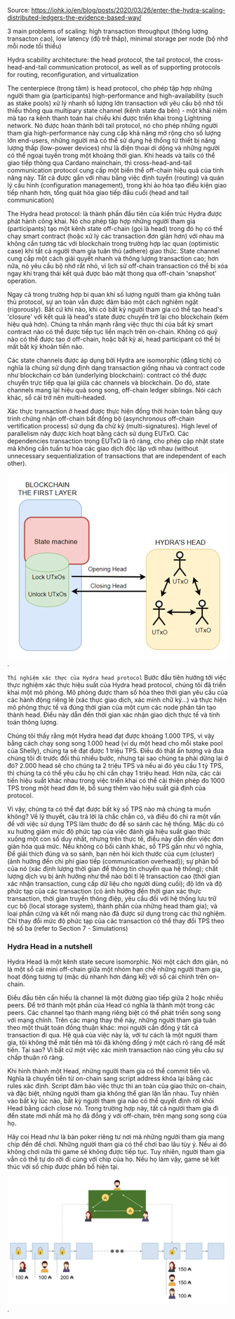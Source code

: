 Source: https://iohk.io/en/blog/posts/2020/03/26/enter-the-hydra-scaling-distributed-ledgers-the-evidence-based-way/

3 main problems of scaling: high transaction throughput (thông lượng transacton cao), low latency (độ trễ thấp), minimal storage per node (bộ nhớ mỗi node tối thiểu)

Hydra scability architecture: the head protocol, the tail protocol, the cross-head-and-tail communication protocol, as well as of supporting protocols for routing, reconfiguration, and virtualization

The centerpiece (trọng tâm) is head protocol, cho phép tập hợp những người tham gia (participants) high-performance and high-availability (such as stake pools) xử lý nhanh số lượng lớn transaction với yêu cầu bộ nhớ tối thiểu thông qua multipary state channel (kênh state đa bên) - một khái niệm mà tạo ra kênh thanh toán hai chiều khi được triển khai trong Lightning network. Nó được hoàn thành bởi tail protocol, nó cho phép những người tham gia high-performance này cung cấp khả năng mở rộng cho số lượng lớn end-users, những người mà có thể sử dụng hệ thống từ thiết bị năng lượng thấp (low-power devices) như là điện thoại di dộng và những người có thể ngoại tuyến trong một khoảng thời gian. Khi heads và tails có thể giao tiếp thông qua Cardano mainchain, thì cross-head-and-tail communication protocol cung cấp một biến thể off-chain hiệu quả của tính năng này. Tất cả được gắn với nhau bằng việc định tuyến (routing) và quản lý cấu hình (configuration management), trong khi ảo hóa tạo điều kiện giao tiếp nhanh hơn, tổng quát hóa giao tiếp đầu cuối (head and tail communication)

The Hydra head protocol: là thành phần đầu tiên của kiến trúc Hydra được phát hành công khai. Nó cho phép tập hợp những người tham gia (participants) tạo một kênh state off-chain (gọi là head) trong đó họ có thể chạy smart contract (hoặc xử lý các transaction đơn giản hơn) với nhau mà không cần tương tác với blockchain trong trường hợp lạc quan (optimistic case) khi tất cả người tham gia tuân thủ (adhere) giao thức. State channel cung cấp một cách giải quyết nhanh và thông lượng transaction cao; hơn nữa, nó yêu cầu bộ nhớ rất nhỏ, vì lịch sử off-chain transaction có thể bị xóa ngay khi trạng thái kết quả được bảo mật thong qua off-chain 'snapshot' operation.

Ngay cả trong trường hợp bi quan khi số lượng người tham gia không tuân thủ protocol, sự an toàn vẫn được đảm bảo một cách nghiêm ngặt (rigorously). Bất cứ khi nào, khi có bất kỳ người tham gia có thể tạo head's 'closure' với kết quả là head's state được chuyển trở lại cho blockchain (kém hiệu quả hơn). Chúng ta nhấn mạnh rằng việc thực thi của bất kỳ smart contract nào có thể được tiếp tục liền mạch trên on-chain. Không có quỹ nào có thể được tạo ở off-chain, hoặc bất kỳ ai, head participant có thể bị mất bất kỳ khoản tiền nào.

Các state channels được áp dụng bởi Hydra are isomorphic (đẳng tích) có nghĩa là chúng sử dụng định dạng transaction giống nhau và contract code như blockchain cơ bản (underlying blockchain): contract có thể được chuyển trực tiếp qua lại giữa các channels và blockchain. Do đó, state channels mang lại hiệu quả song song, off-chain ledger siblings. Nói cách khác, sổ cái trở nên multi-headed.

Xác thực transaction ở head được thực hiện đồng thời hoàn toàn bằng quy trình chứng nhận off-chain bất đồng bộ (asynchronous off-chain vertification process) sử dụng đa chữ kỹ (multi-signatures). High level of parallelism này được kích hoạt bằng cách sử dụng EUTxO. Các dependencies transaction trong EUTxO là rõ ràng, cho phép cập nhật state mà không cần tuần tự hóa các giao dịch độc lập với nhau (without unnecessary sequentialization of transactions that are independent of each other).

![alt text for screen readers](/hydra.png "Hydra Protocol").

`Thí nghiệm xác thực của Hydra head protocol`
Bước đầu tiên hướng tới việc thực nghiệm xác thực hiệu suất của Hydra head protocol, chúng tôi đã triển khai một mô phỏng. Mô phỏng được tham số hóa theo thời gian yêu cầu của các hành động riêng lẻ (xác thực giao dịch, xác minh chữ ký...) và thực hiện mô phỏng thực tế và đúng thời gian của một cụm các node phân tán tạo thành head. Điều này dẫn đến thời gian xác nhận giao dịch thực tế và tính toán thông lượng.

Chúng tôi thấy rằng một Hydra head đạt được khoảng 1.000 TPS, vì vậy bằng cách chạy song song 1.000 head (ví dụ một head cho mỗi stake pool của Shelly), chúng ta sẽ đạt được 1 triệu TPS. Điều đó thật ấn tượng và đưa chúng tôi đi trước đối thủ nhiều bước, nhưng tại sao chúng ta phải dừng lại ở đó? 2.000 head sẽ cho chúng ta 2 triệu TPS và nếu ai đó yêu cầu 1 tỷ TPS, thì chúng ta có thể yêu cầu họ chỉ cần chạy 1 triệu head. Hơn nữa, các cải tiến hiệu suất khác nhau trong việc triển khai có thể cải thiện phép đo 1000 TPS trong một head đơn lẻ, bổ sung thêm vào hiệu suất giả định của protocol.

Vì vậy, chúng ta có thể đạt được bất kỳ số TPS nào mà chúng ta muốn không? Về lý thuyết, câu trả lời là chắc chắn có, và điều đó chỉ ra một vấn đề với việc sử dụng TPS làm thước đo để so sánh các hệ thống. Mặc dù có xu hướng giảm mức độ phức tạp của việc đánh giá hiệu suất giao thức xuống một con số duy nhất, nhưng trên thực tế, điều này dẫn đến việc đơn giản hóa quá mức. Nếu không có bối cảnh khác, số TPS gần như vô nghĩa, Để giải thích đúng và so sánh, bạn nên hỏi kích thước của cụm (cluster) (ảnh hưởng đến chi phí giao tiếp (communication overhead)); sự phân bố của nó (xác định lượng thời gian để thông tin chuyển qua hệ thống); chất lượng dịch vụ bị ảnh hưởng như thế nào bởi tỉ lệ transaction cao (thời gian xác nhận transaction, cung cấp dữ liệu cho người dùng cuối); độ lớn và độ phức tạp của các transaction (có ảnh hưởng đến thời gian xác thực transaction, thời gian truyền thông điệp, yêu cầu đối với hệ thống lưu trữ cục bộ (local storage system), thành phần của những head tham gia); và loại phần cứng và kết nối mạng nào đã được sử dụng trong các thử nghiệm. Chỉ thay đổi mức độ phức tạp của các transaction có thể thay đổi TPS theo hệ số ba (refer to Section 7 - Simulations)

### Hydra Head in a nutshell

Hydra Head là một kênh state secure isomorphic. Nói một cách đơn giản, nó là một sổ cái mini off-chain giữa một nhóm hạn chế những người tham gia, hoạt động tương tự (mặc dù nhanh hơn đáng kể) với sổ cái chỉnh trên on-chain.

Điều đầu tiên cần hiểu là channel là một đường giao tiếp giữa 2 hoặc nhiều peers. Để trở thành một phần của Head có nghĩa là thành một trong các peers. Các channel tạo thành mạng riêng biệt có thể phát triển song song với mạng chính. Trên các mạng thay thế này, những người tham gia tuân theo một thuật toán đồng thuận khác: mọi người cần đồng ý tất cả transaction đi qua. Hệ quả của việc này là, với tư cách là một người tham gia, tôi không thể mất tiền mà tôi đã không đồng ý một cách rõ ràng để mất tiền. Tại sao? Vì bất cứ một việc xác minh transaction nào cũng yêu cầu sự chấp thuận rõ ràng.

Khi hình thành một Head, những người tham gia có thể commit tiền vô. Nghĩa là chuyển tiền từ on-chain sang script address khóa lại bằng các rules xác định. Script đảm bảo việc thực thi an toàn của giao thức on-chain, và đặc biệt, những người tham gia không thể gian lận lẫn nhau. Tuy nhiên vào bất kỳ lúc nào, bất kỳ người tham gia nào có thể quyết định rời khỏi Head bằng cách close nó. Trong trường hợp này, tất cả người tham gia đi đến state mới nhất mà họ đã đồng ý với off-chain, trên mạng song song của họ.

Hãy coi Head như là bàn poker riêng tư nơi mà những người tham gia mang chip đến để chơi. Những người tham gia có thể chơi bao lâu tùy ý. Nếu ai đó không chơi nữa thì game sẽ không được tiếp tục. Tuy nhiên, người tham gia vẫn có thể tự do rời đi cùng với chip của họ. Nếu họ làm vậy, game sẽ kết thúc với số chip được phân bổ hiện tại.

![alt text for screen readers](/poker.png "Private poker table").
